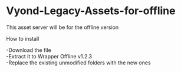 # Vyond-Legacy-Assets-for-offline
This asset server will be for the offline version

How to install

-Download the file <br> -Extract it to Wrapper Offline v1.2.3 <br> -Replace the existing unmodified folders with the new ones
